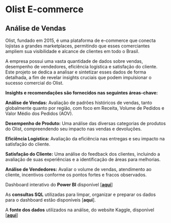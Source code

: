 
# **Olist E-commerce**

## **Análise de Vendas**


Olist, fundado em 2015, é uma plataforma de e-commerce que conecta lojistas a grandes marketplaces, permitindo que esses comerciantes ampliem sua visibilidade e alcance de clientes em todo o Brasil.

A empresa possui uma vasta quantidade de dados sobre vendas, desempenho de vendedores, eficiência logística e satisfação do cliente. Este projeto se dedica a analisar e sintetizar esses dados de forma detalhada, a fim de revelar insights cruciais que podem impulsionar o sucesso comercial do Olist.

**Insights e recomendações são fornecidos nas seguintes áreas-chave:**

**Análise de Vendas:** Avaliação de padrões históricos de vendas, tanto globalmente quanto por região, com foco em Receita, Volume de Pedidos e Valor Médio dos Pedidos (AOV).

**Desempenho de Produto:** Uma análise das diversas categorias de produtos do Olist, compreendendo seu impacto nas vendas e devoluções.

**Eficiência Logística:** Avaliação da eficiência nas entregas e seu impacto na satisfação do cliente.

**Satisfação do Cliente:** Uma análise do feedback dos clientes, incluindo a avaliação de suas experiências e a identificação de áreas para melhorias.

**Análise de Vendedores:** Avaliar o volume de vendas, atendimento ao cliente, incentivos conforme os pontos fortes e fracos observados.

Dashboard interativo do **Power BI** disponível [[**aqui**](https://app.powerbi.com/view?r=eyJrIjoiOTdmZTUzOTMtYTk5YS00NzU1LThlZWQtZDc0NjE0MTNjNDdlIiwidCI6ImFhOTFlMTkyLWIzYmYtNDgzYy1hM2U2LTUzN2IyZWQyNTE5YSJ9)]

As **consultas SQL** utilizadas para limpar, organizar e preparar os dados para o dashboard estão disponíveis [**aqui**].

A **fonte dos dados** utilizados na análise, do website Kaggle, disponível  [[**aqui**](https://www.kaggle.com/datasets/olistbr/brazilian-ecommerce)]



